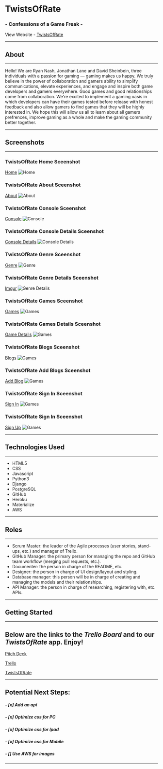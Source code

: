 # TwistsOfRate
### - Confessions of a Game Freak -

View Website -
[TwistsOfRate](https://twists-of-rate.herokuapp.com/)
______________________________________________________________________
## About
______________________________________________________________________
Hello! 
We are Ryan Nash, Jonathan Lane and David Sheinbein, three individuals with a passion for gaming — gaming makes us happy. 
We truly believe in the power of collaboration and gamers ability to simplify communications, elevate experiences, and engage and inspire both game developers and gamers everywhere. 
Good games and good relationships come from collaboration. We're excited to implement a gaming oasis in which developers can have their games tested before release with honest feedback and also allow gamers to find games that they will be highly interested in. 
We hope this will allow us all to learn about all gamers prefrences, improve gaming as a whole and make the gaming community better together.
______________________________________________________________________
## Screenshots
______________________________________________________________________

### TwistsOfRate Home Sceenshot
[Home](https://i.imgur.com/w3gqA6x.jpg)
![Home](screenshots/home.png)

### TwistsOfRate About Sceenshot
[About](https://i.imgur.com/aYazo82.png)
![About](screenshots/about.png)

### TwistsOfRate Console Sceenshot
[Console](https://i.imgur.com/XbtRZYm.jpg)
![Console](screenshots/console.png)

### TwistsOfRate Console Details Sceenshot
[Console Details](https://i.imgur.com/CDbBwFA.jpg)
![Console Details](screenshots/ConsoleDetails.png)

### TwistsOfRate Genre Sceenshot
[Genre](https://i.imgur.com/cbH4p6X.jpg)
![Genre](screenshots/genre.png)

### TwistsOfRate Genre Details Sceenshot
[Imgur](https://i.imgur.com/GDxY7H5.jpg)
![Genre Details](screenshots/genreDetail.png)

### TwistsOfRate Games Sceenshot
[Games](https://i.imgur.com/yZsEjYs.jpg)
![Games](screenshots/games.png)

### TwistsOfRate Games Details Sceenshot
[Game Details](https://i.imgur.com/jB1gcFr.jpg)
![Games](screenshots/GameDetails.png)

### TwistsOfRate Blogs Sceenshot
[Blogs](https://i.imgur.com/4J4Jvig.png)
![Games](screenshots/blogs.png)

### TwistsOfRate Add Blogs Sceenshot
[Add Blog](https://i.imgur.com/YiubKe8.png)
![Games](screenshots/addBlog.png)

### TwistsOfRate Sign In Sceenshot
[Sign In](https://i.imgur.com/L7VfFQa.png)
![Games](screenshots/signin.png)

### TwistsOfRate Sign In Sceenshot
[Sign Up](https://i.imgur.com/PEgJAPU.png)
![Games](screenshots/signup.png)

______________________________________________________________________
## Technologies Used
______________________________________________________________________

* HTML5
* CSS
* Javascript
* Python3
* Django
* PostgreSQL
* GitHub
* Heroku
* Materialize
* AWS

______________________________________________________________________
## Roles
______________________________________________________________________

* Scrum Master: the leader of the Agile processes (user stories, stand-ups, etc.) and manager of Trello.
* GitHub Manager: the primary person for managing the repo and GitHub team workflow (merging pull requests, etc.).
* Documenter: the person in charge of the README, etc.
* Designer: the person in charge of UI design/layout and styling.
* Database manager: this person will be in charge of creating and managing the models and their relationships.
* API Manager: the person in charge of researching, registering with, etc. APIs.

______________________________________________________________________
## Getting Started
______________________________________________________________________
## Below are the links to the *Trello Board* and to our *TwistsOfRate* app. Enjoy!

[Pitch Deck](https://docs.google.com/presentation/d/1S8-bwzKLaWdXhisrUhPEQS5aqYE8xsLpsuVTx2VMgpY/edit?usp=sharing)

[Trello](https://docs.google.com/presentation/d/1S8-bwzKLaWdXhisrUhPEQS5aqYE8xsLpsuVTx2VMgpY/edit#slide=id.g89166a4c25_2_15)

[TwistsOfRate](https://twists-of-rate.herokuapp.com/)
______________________________________________________________________
## Potential Next Steps: 

##### - [x] Add an api 
##### - [x] Optimize css for PC
##### - [x] Optimize css for Ipad
##### - [x] Optimize css for Mobile
##### - [] Use AWS for images

______________________________________________________________________
